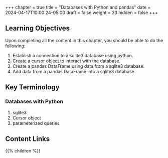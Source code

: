 +++
chapter = true
title = "Databases with Python and pandas"
date = 2024-04-17T10:00:24-05:00
draft = false
weight = 23
hidden = false
+++

## Learning Objectives
Upon completing all the content in this chapter, you should be able to do the following:
1. Establish a connection to a sqlite3 database using python.
1. Create a cursor object to interact with the database.
1. Create a pandas DataFrame using data from a sqlite3 database.
1. Add data from a pandas DataFrame into a sqlite3 database.

## Key Terminology

### Databases with Python
1. sqlite3
1. Cursor object
1. parameterized queries

## Content Links

{{% children %}}
